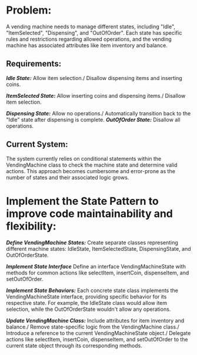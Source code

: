 # Problem:
A vending machine needs to manage different states, including "Idle", "ItemSelected", "Dispensing", and "OutOfOrder". Each state has specific rules and restrictions regarding allowed operations, and the vending machine has associated attributes like item inventory and balance.

## Requirements:
***Idle State:***
Allow item selection./
Disallow dispensing items and inserting coins.

***ItemSelected State:***
Allow inserting coins and dispensing items./
Disallow item selection.

***Dispensing State:***
Allow no operations./
Automatically transition back to the "Idle" state after dispensing is complete.
***OutOfOrder State:***
Disallow all operations.

## Current System: 
The system currently relies on conditional statements within the VendingMachine class to check the machine state and determine valid actions. This approach becomes cumbersome and error-prone as the number of states and their associated logic grows.

# Implement the State Pattern to improve code maintainability and flexibility:

***Define VendingMachine States:***
Create separate classes representing different machine states: IdleState, ItemSelectedState, DispensingState, and OutOfOrderState.

***Implement State Interface***
Define an interface VendingMachineState with methods for common actions like selectItem, insertCoin, dispenseItem, and setOutOfOrder.

***Implement State Behaviors:***
Each concrete state class implements the VendingMachineState interface, providing specific behavior for its respective state. For example, the IdleState class would allow item selection, while the OutOfOrderState wouldn't allow any operations.

***Update VendingMachine Class:***
Include attributes for item inventory and balance./
Remove state-specific logic from the VendingMachine class./
Introduce a reference to the current VendingMachineState object./
Delegate actions like selectItem, insertCoin, dispenseItem, and setOutOfOrder to the current state object through its corresponding methods.

